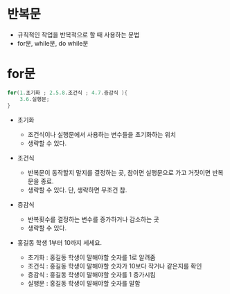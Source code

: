 # 반복문

* 규칙적인 작업을 반복적으로 할 때 사용하는 문법
* for문, while문, do while문



# for문

```java
for(1.초기화 ; 2.5.8.조건식 ; 4.7.증감식 ){
    3.6.실행문;
}
```

* 초기화 
  * 조건식이나 실행문에서 사용하는 변수들을 초기화하는 위치
  * 생략할 수 있다.
* 조건식 
  * 반복문이 동작할지 말지를 결정하는 곳, 참이면 실행문으로 가고 거짓이면 반복문을 종료.
  * 생략할 수 있다. 단, 생략하면 무조건 참.
* 증감식 
  * 반복횟수를 결정하는 변수를 증가하거나 감소하는 곳
  * 생략할 수 있다.

* 홍길동 학생 1부터 10까지 세세요.
  * 초기화 : 홍길동 학생이 말해야할 숫자를 1로 알려줌
  * 조건식 : 홍길동 학생이 말해야할 숫자가 10보다 작거나 같은지를 확인
  * 증감식 : 홍길동 학생이 말해야할 숫자를 1 증가시킴
  * 실행문 : 홍길동 학생이 말해야할 숫자를 말함





